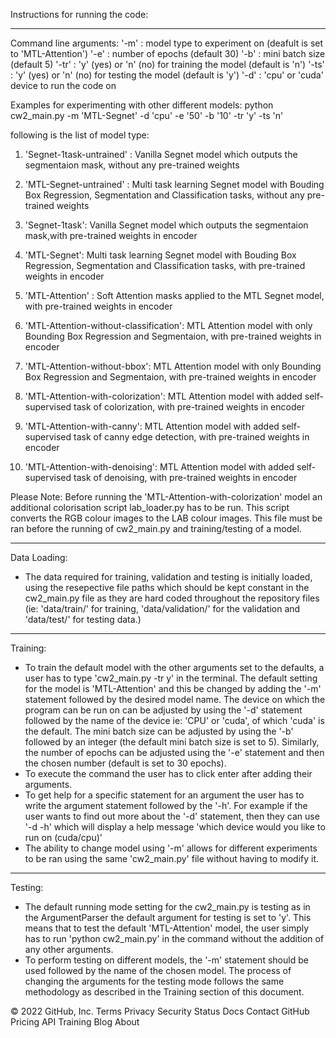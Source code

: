 
   
Instructions for running the code:


-----------------------------------------------------------------------------------------


Command line arguments:
'-m'  : model type to experiment on (deafult is set to 'MTL-Attention')
'-e'  : number of epochs (default 30)
'-b'  : mini batch size (default 5)
'-tr' : 'y' (yes) or 'n' (no) for training the model (default is 'n')
'-ts' : 'y' (yes) or 'n' (no) for testing the model (default is 'y')
'-d'  : 'cpu' or 'cuda' device to run the code on

Examples for experimenting with other different models:
python cw2_main.py -m 'MTL-Segnet' -d 'cpu' -e '50' -b '10' -tr 'y' -ts 'n'

following is the list of model type:

1. 'Segnet-1task-untrained' : Vanilla Segnet model which outputs the segmentaion mask, without any pre-trained weights

2. 'MTL-Segnet-untrained' : Multi task learning Segnet model with Bouding Box Regression, Segmentation and Classification tasks, without any pre-trained weights

3. 'Segnet-1task': Vanilla Segnet model which outputs the segmentaion mask,with pre-trained weights in encoder

4. 'MTL-Segnet': Multi task learning Segnet model with Bouding Box Regression, Segmentation and Classification tasks, with pre-trained weights in encoder

5. 'MTL-Attention' : Soft Attention masks applied to the MTL Segnet model, with pre-trained weights in encoder

6. 'MTL-Attention-without-classification': MTL Attention model with only Bounding Box Regression and Segmentaion, with pre-trained weights in encoder

7. 'MTL-Attention-without-bbox': MTL Attention model with only Bounding Box Regression and Segmentaion, with pre-trained weights in encoder

8. 'MTL-Attention-with-colorization': MTL Attention model with added self-supervised task of colorization, with pre-trained weights in encoder

9. 'MTL-Attention-with-canny': MTL Attention model with added self-supervised task of canny edge detection, with pre-trained weights in encoder

10. 'MTL-Attention-with-denoising': MTL Attention model with added self-supervised task of denoising, with pre-trained weights in encoder

Please Note: Before running the 'MTL-Attention-with-colorization' model an additional colorisation script lab_loader.py has to be run. This script converts the RGB colour images to the LAB colour images. This file must be ran before the running of cw2_main.py and training/testing of a model.  



--------------------------------------------------------------------------------------------------------------
Data Loading: 

- The data required for training, validation and testing is initially loaded, using the resepective file paths
which should be kept constant in the cw2_main.py file as they are hard coded throughout the repository
files (ie: 'data/train/' for training, 'data/validation/' for the validation and 'data/test/' for testing data.)

---------------------------------------------------------------------------------------------------------------
Training:

- To train the default model with the other arguments set to the defaults, a user has to type 
'cw2_main.py -tr y' in the terminal. The default setting for the model is 'MTL-Attention' and this
be changed by adding the '-m' statement followed by the desired model name. The device on which the
program can be run on can be adjusted by using the '-d' statement followed by the name of the device
ie: 'CPU' or 'cuda', of which 'cuda' is the default. The mini batch size can be adjusted by using the 
'-b' followed by an integer (the default mini batch size is set to 5). Similarly, the number of epochs can 
be adjusted using the '-e' statement and then the chosen number (default is set to 30 epochs). 
- To execute the command the user has to click enter after adding their arguments. 
- To get help for a specific statement for an argument the user has to write the argument statement
followed by the '-h'. For example if the user wants to find out more about the '-d' statement, then 
they can use '-d -h' which will display a help message 'which device would you like to run on (cuda/cpu)'
- The ability to change model using '-m' allows for different experiments to be ran using the same
'cw2_main.py' file without having to modify it.

---------------------------------------------------------------------------------------------------------
Testing:

- The default running mode setting for the cw2_main.py is testing as in the ArgumentParser the default
argument for testing is set to 'y'. This means that to test the default 'MTL-Attention' model, the user
simply has to run 'python cw2_main.py' in the command without the addition of any other arguments.
- To perform testing on different models, the '-m' statement should be used followed by the name of the
chosen model. The process of changing the arguments for the testing mode follows the same methodology 
as described in the Training section of this document. 
 
















© 2022 GitHub, Inc.
Terms
Privacy
Security
Status
Docs
Contact GitHub
Pricing
API
Training
Blog
About

